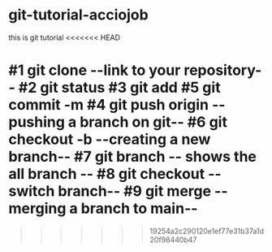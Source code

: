# git-tutorial-acciojob
this is git tutorial
<<<<<<< HEAD

#1 git clone --link to your repository--
#2 git status 
#3 git add<file-name>
#5 git commit -m <message>
#4 git push origin <branch-name> -- pushing a branch on git--
#6 git checkout -b <new-branch-name> --creating a new branch--
#7 git branch -- shows the all branch -- 
#8 git checkout <branch-name> --switch branch--
#9 git merge <branch-name> --merging a branch to main--
=======
>>>>>>> 19254a2c290120e1ef77e31b37a1d20f98440b47
